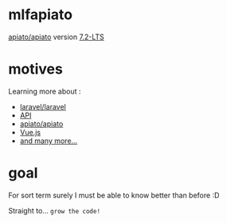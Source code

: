 # mlfapiato
[apiato/apiato](https://github.com/apiato/apiato) version [7.2-LTS](https://github.com/apiato/apiato/tree/7.2-LTS)

# motives
Learning more about :
- [laravel/laravel](https://github.com/laravel/laravel)
- [API](https://en.wikipedia.org/wiki/Application_programming_interface)
- [apiato/apiato](https://github.com/apiato/apiato)
- [Vue.js](https://github.com/vuejs/vue)
- [and many more...](https://www.google.co.id/search?q=build+monster+with+code+%3A3)

# goal
For sort term surely I must be able to know better than before :D

Straight to...
`grow the code!`
